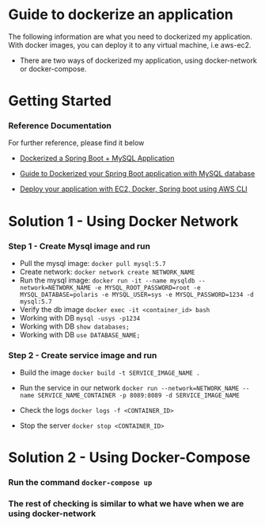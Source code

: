 # Guide to dockerize an application
The following information are what you need to dockerized my application. With docker images, you can deploy it to any 
virtual machine, i.e aws-ec2.

* There are two ways of dockerized my application, using docker-network or docker-compose.

# Getting Started

### Reference Documentation

For further reference, please find it below

* [Dockerized a Spring Boot + MySQL Application](https://levelup.gitconnected.com/dockerizing-spring-boot-mysql-application-73e09a485c0a)

* [Guide to Dockerized your Spring Boot application with MySQL database](https://dev.to/devanandukalkar/guide-to-dockerize-your-spring-boot-application-with-mysql-b9g)

* [Deploy your application with EC2, Docker, Spring boot using AWS CLI](https://jrakibi.medium.com/deploy-your-application-with-ec2-docker-spring-boot-using-aws-cli-cb9f81260d29)

# Solution 1 - Using Docker Network
### Step 1 - Create Mysql image and run
* Pull the mysql image: `docker pull mysql:5.7`
* Create network: `docker network create NETWORK_NAME`
* Run the mysql image: `docker run -it --name mysqldb --network=NETWORK_NAME -e MYSQL_ROOT_PASSWORD=root -e MYSQL_DATABASE=polaris -e MYSQL_USER=sys -e MYSQL_PASSWORD=1234 -d mysql:5.7`
* Verify the db image `docker exec -it <container_id> bash`
* Working with DB `mysql -usys -p1234`
* Working with DB `show databases;`
* Working with DB `use DATABASE_NAME;`

### Step 2 - Create service image and run
* Build the image `docker build -t SERVICE_IMAGE_NAME .`
* Run the service in our network `docker run --network=NETWORK_NAME --name SERVICE_NAME_CONTAINER -p 8089:8089 -d SERVICE_IMAGE_NAME`
* Check the logs `docker logs -f <CONTAINER_ID>`

* Stop the server `docker stop <CONTAINER_ID>`

# Solution 2 - Using Docker-Compose
### Run the command `docker-compose up`
### The rest of checking is similar to what we have when we are using docker-network

